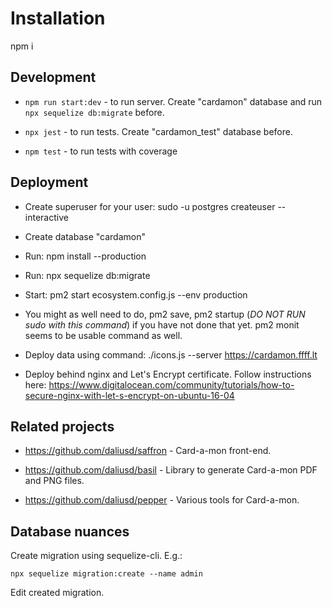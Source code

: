 Installation
============

npm i

Development
-----------

* `npm run start:dev` - to run server. Create "cardamon" database and run `npx sequelize db:migrate` before.

* `npx jest` - to run tests. Create "cardamon_test" database before.

* `npm test` - to run tests with coverage

Deployment
----------

* Create superuser for your user: sudo -u postgres createuser --interactive

* Create database "cardamon"

* Run: npm install --production

* Run: npx sequelize db:migrate

* Start: pm2 start ecosystem.config.js --env production

* You might as well need to do, pm2 save, pm2 startup (*DO NOT RUN sudo with this command*) if you have not done that
  yet.  pm2 monit seems to be usable command as well.

* Deploy data using command: ./icons.js --server https://cardamon.ffff.lt

* Deploy behind nginx and Let's Encrypt certificate. Follow instructions here:
    https://www.digitalocean.com/community/tutorials/how-to-secure-nginx-with-let-s-encrypt-on-ubuntu-16-04

Related projects
----------------

* https://github.com/daliusd/saffron - Card-a-mon front-end.

* https://github.com/daliusd/basil - Library to generate Card-a-mon PDF and PNG files.

* https://github.com/daliusd/pepper - Various tools for Card-a-mon.

Database nuances
----------------

Create migration using sequelize-cli. E.g.:

```
npx sequelize migration:create --name admin
```

Edit created migration.
